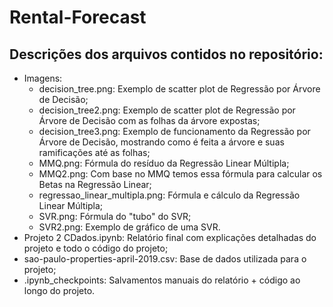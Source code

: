 # Rental-Forecast

## Descrições dos arquivos contidos no repositório:
- Imagens:
  - decision_tree.png: Exemplo de scatter plot de Regressão por Árvore de Decisão;
  - decision_tree2.png: Exemplo de scatter plot de Regressão por Árvore de Decisão com as folhas da árvore expostas;
  - decision_tree3.png: Exemplo de funcionamento da Regressão por Árvore de Decisão, mostrando como é feita a árvore e suas ramificações até as folhas;
  - MMQ.png: Fórmula do resíduo da Regressão Linear Múltipla;
  - MMQ2.png: Com base no MMQ temos essa fórmula para calcular os Betas na Regressão Linear;
  - regressao_linear_multipla.png: Fórmula e cálculo da Regressão Linear Múltipla;
  - SVR.png: Fórmula do "tubo" do SVR;
  - SVR2.png: Exemplo de gráfico de uma SVR.
- Projeto 2 CDados.ipynb: Relatório final com explicações detalhadas do projeto e todo o código do projeto;
- sao-paulo-properties-april-2019.csv: Base de dados utilizada para o projeto;
- .ipynb_checkpoints: Salvamentos manuais do relatório + código ao longo do projeto.
